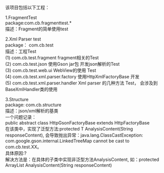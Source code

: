 该项目包括以下工程：   
 
 
1.FragmentTest  
package:com.cb.fragmenttest.*  
描述：Fragment的简单使用test  
  
2.Xml Parser test  
package： com.cb.test  
描述：工程Test   
(1) com.cb.test.fragment fragment相关的Test   
(2) com.cb.test.json     使用Gson jar包 开发json解析的Test    
(3) com.cb.test.web.ui   WebView的使用 Test  
(4) com.cb.test.xml.parser.factory  使用HttpXmlFactoryBase 开发    
(5) com.cb.test.xml.parser.handler  Xml parser 的几种方法 Test， 会涉及到BaseXmlHandler类的使用   
  
3.Structure  
package: com.cb.structure  
描述：json/xml解析的基类   
一个问题记录：  
public abstract class HttpGsonFactoryBase<T> extends HttpFactoryBase<T>  
在该类中，实现了泛型方法:protected T AnalysisContent(String responseContent), 会导致抛出异常：java.lang.ClassCastException: com.google.gson.internal.LinkedTreeMap cannot be cast to com.cb.test.XX。  
具体原因:?  
解决方法是：在具体的子类中实现非泛型方法AnalysisContent, 如：protected ArrayList<Person> AnalysisContent(String responseContent)  
 
